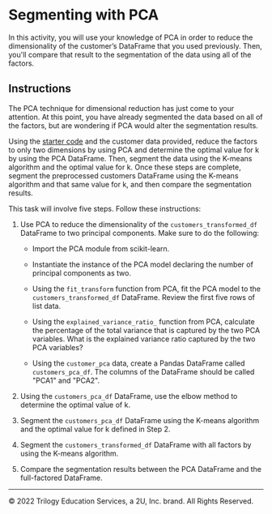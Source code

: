 # Segmenting with PCA

In this activity, you will use your knowledge of PCA in order to reduce the dimensionality of the customer’s DataFrame that you used previously. Then, you'll compare that result to the segmentation of the data using all of the factors.

## Instructions

The PCA technique for dimensional reduction has just come to your attention. At this point, you have already segmented the data based on all of the factors, but are wondering if PCA would alter the segmentation results.

Using the [starter code](Unsolved/segmenting_with_pca.ipynb) and the customer data provided, reduce the factors to only two dimensions by using PCA and determine the optimal value for k by using the PCA DataFrame. Then, segment the data using the K-means algorithm and the optimal value for k. Once these steps are complete, segment the preprocessed customers DataFrame using the K-means algorithm and that same value for k, and then compare the segmentation results.

This task will involve five steps. Follow these instructions: 

1. Use PCA to reduce the dimensionality of the `customers_transformed_df` DataFrame to two principal components. Make sure to do the following: 

    * Import the PCA module from scikit-learn.

    * Instantiate the instance of the PCA model declaring the number of principal components as two.

    * Using the `fit_transform` function from PCA, fit the PCA model to the `customers_transformed_df` DataFrame. Review the first five rows of list data.

    * Using the `explained_variance_ratio_` function from PCA, calculate the percentage of the total variance that is captured by the two PCA variables. What is the explained variance ratio captured by the two PCA variables?

    * Using the `customer_pca` data, create a Pandas DataFrame called `customers_pca_df`. The columns of the DataFrame should be called "PCA1" and "PCA2".

2. Using the `customers_pca_df` DataFrame, use the elbow method to determine the optimal value of k.

3. Segment the `customers_pca_df` DataFrame using the K-means algorithm and the optimal value for k defined in Step 2.

4. Segment the `customers_transformed_df` DataFrame with all factors by using the K-means algorithm.

5. Compare the segmentation results between the PCA DataFrame and the full-factored DataFrame.

---

© 2022 Trilogy Education Services, a 2U, Inc. brand. All Rights Reserved.